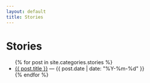 ```yaml
---
layout: default
title: Stories
---
```


# Stories

<ul>
  {% for post in site.categories.stories %}
  <li><a href="{{ post.url }}">{{ post.title }}</a> — {{ post.date | date: "%Y-%m-%d" }}</li>
  {% endfor %}
</ul>
